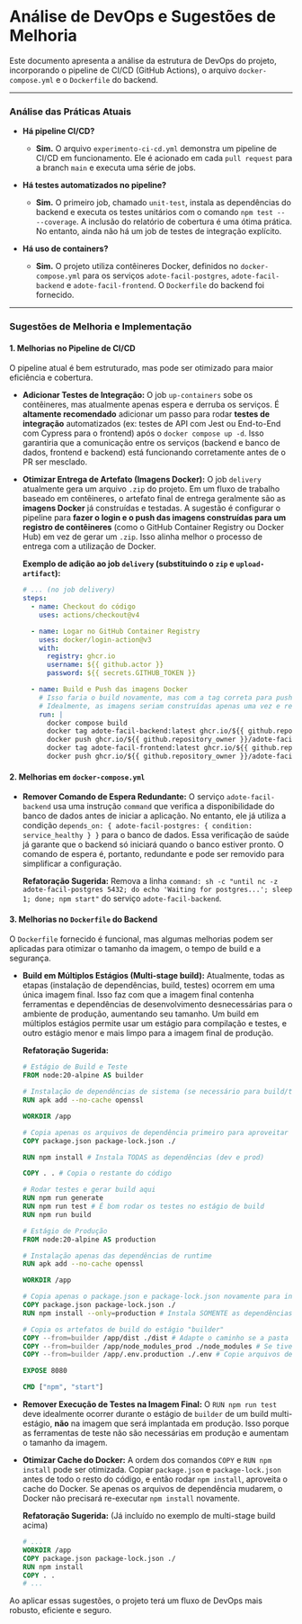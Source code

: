 # Análise de DevOps e Sugestões de Melhoria

Este documento apresenta a análise da estrutura de DevOps do projeto, incorporando o pipeline de CI/CD (GitHub Actions), o arquivo `docker-compose.yml` e o `Dockerfile` do backend.

---

### Análise das Práticas Atuais

* **Há pipeline CI/CD?**
    * **Sim.** O arquivo `experimento-ci-cd.yml` demonstra um pipeline de CI/CD em funcionamento. Ele é acionado em cada `pull request` para a branch `main` e executa uma série de jobs.

* **Há testes automatizados no pipeline?**
    * **Sim.** O primeiro job, chamado `unit-test`, instala as dependências do backend e executa os testes unitários com o comando `npm test -- --coverage`. A inclusão do relatório de cobertura é uma ótima prática. No entanto, ainda não há um job de testes de integração explícito.

* **Há uso de containers?**
    * **Sim.** O projeto utiliza contêineres Docker, definidos no `docker-compose.yml` para os serviços `adote-facil-postgres`, `adote-facil-backend` e `adote-facil-frontend`. O `Dockerfile` do backend foi fornecido.

---

### Sugestões de Melhoria e Implementação

#### 1. Melhorias no Pipeline de CI/CD

O pipeline atual é bem estruturado, mas pode ser otimizado para maior eficiência e cobertura.

* **Adicionar Testes de Integração:** O job `up-containers` sobe os contêineres, mas atualmente apenas espera e derruba os serviços. É **altamente recomendado** adicionar um passo para rodar **testes de integração** automatizados (ex: testes de API com Jest ou End-to-End com Cypress para o frontend) após o `docker compose up -d`. Isso garantiria que a comunicação entre os serviços (backend e banco de dados, frontend e backend) está funcionando corretamente antes de o PR ser mesclado.

* **Otimizar Entrega de Artefato (Imagens Docker):** O job `delivery` atualmente gera um arquivo `.zip` do projeto. Em um fluxo de trabalho baseado em contêineres, o artefato final de entrega geralmente são as **imagens Docker** já construídas e testadas. A sugestão é configurar o pipeline para **fazer o login e o push das imagens construídas para um registro de contêineres** (como o GitHub Container Registry ou Docker Hub) em vez de gerar um `.zip`. Isso alinha melhor o processo de entrega com a utilização de Docker.

    **Exemplo de adição ao job `delivery` (substituindo o `zip` e `upload-artifact`):**

    ```yaml
    # ... (no job delivery)
    steps:
      - name: Checkout do código
        uses: actions/checkout@v4

      - name: Logar no GitHub Container Registry
        uses: docker/login-action@v3
        with:
          registry: ghcr.io
          username: ${{ github.actor }}
          password: ${{ secrets.GITHUB_TOKEN }}

      - name: Build e Push das imagens Docker
        # Isso faria o build novamente, mas com a tag correta para push
        # Idealmente, as imagens seriam construídas apenas uma vez e reutilizadas
        run: |
          docker compose build
          docker tag adote-facil-backend:latest ghcr.io/${{ github.repository_owner }}/adote-facil-backend:latest
          docker push ghcr.io/${{ github.repository_owner }}/adote-facil-backend:latest
          docker tag adote-facil-frontend:latest ghcr.io/${{ github.repository_owner }}/adote-facil-frontend:latest
          docker push ghcr.io/${{ github.repository_owner }}/adote-facil-frontend:latest
    ```

#### 2. Melhorias em `docker-compose.yml`

* **Remover Comando de Espera Redundante:** O serviço `adote-facil-backend` usa uma instrução `command` que verifica a disponibilidade do banco de dados antes de iniciar a aplicação. No entanto, ele já utiliza a condição `depends_on: { adote-facil-postgres: { condition: service_healthy } }` para o banco de dados. Essa verificação de saúde já garante que o backend só iniciará quando o banco estiver pronto. O comando de espera é, portanto, redundante e pode ser removido para simplificar a configuração.

    **Refatoração Sugerida:**
    Remova a linha `command: sh -c "until nc -z adote-facil-postgres 5432; do echo 'Waiting for postgres...'; sleep 1; done; npm start"` do serviço `adote-facil-backend`.

#### 3. Melhorias no `Dockerfile` do Backend

O `Dockerfile` fornecido é funcional, mas algumas melhorias podem ser aplicadas para otimizar o tamanho da imagem, o tempo de build e a segurança.

* **Build em Múltiplos Estágios (Multi-stage build):** Atualmente, todas as etapas (instalação de dependências, build, testes) ocorrem em uma única imagem final. Isso faz com que a imagem final contenha ferramentas e dependências de desenvolvimento desnecessárias para o ambiente de produção, aumentando seu tamanho. Um build em múltiplos estágios permite usar um estágio para compilação e testes, e outro estágio menor e mais limpo para a imagem final de produção.

    **Refatoração Sugerida:**

    ```dockerfile
    # Estágio de Build e Teste
    FROM node:20-alpine AS builder

    # Instalação de dependências de sistema (se necessário para build/testes)
    RUN apk add --no-cache openssl

    WORKDIR /app

    # Copia apenas os arquivos de dependência primeiro para aproveitar o cache do Docker
    COPY package.json package-lock.json ./

    RUN npm install # Instala TODAS as dependências (dev e prod)

    COPY . . # Copia o restante do código

    # Rodar testes e gerar build aqui
    RUN npm run generate
    RUN npm run test # É bom rodar os testes no estágio de build
    RUN npm run build

    # Estágio de Produção
    FROM node:20-alpine AS production

    # Instalação apenas das dependências de runtime
    RUN apk add --no-cache openssl

    WORKDIR /app

    # Copia apenas o package.json e package-lock.json novamente para instalar as dependências de produção
    COPY package.json package-lock.json ./
    RUN npm install --only=production # Instala SOMENTE as dependências de produção

    # Copia os artefatos de build do estágio "builder"
    COPY --from=builder /app/dist ./dist # Adapte o caminho se a pasta de build for diferente
    COPY --from=builder /app/node_modules_prod ./node_modules # Se tiver uma pasta separada para prod
    COPY --from=builder /app/.env.production ./.env # Copie arquivos de ambiente relevantes para prod

    EXPOSE 8080

    CMD ["npm", "start"]
    ```

* **Remover Execução de Testes na Imagem Final:** O `RUN npm run test` deve idealmente ocorrer durante o estágio de `builder` de um build multi-estágio, **não** na imagem que será implantada em produção. Isso porque as ferramentas de teste não são necessárias em produção e aumentam o tamanho da imagem.

* **Otimizar Cache do Docker:** A ordem dos comandos `COPY` e `RUN npm install` pode ser otimizada. Copiar `package.json` e `package-lock.json` antes de todo o resto do código, e então rodar `npm install`, aproveita o cache do Docker. Se apenas os arquivos de dependência mudarem, o Docker não precisará re-executar `npm install` novamente.

    **Refatoração Sugerida:** (Já incluído no exemplo de multi-stage build acima)
    ```dockerfile
    # ...
    WORKDIR /app
    COPY package.json package-lock.json ./
    RUN npm install
    COPY . .
    # ...
    ```

Ao aplicar essas sugestões, o projeto terá um fluxo de DevOps mais robusto, eficiente e seguro.
